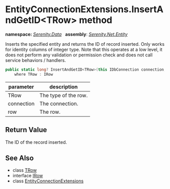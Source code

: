 # EntityConnectionExtensions.InsertAndGetID&lt;TRow&gt; method
**namespace:** *[Serenity.Data](../../README.md#serenity.data-namespace)*   **assembly**: *[Serenity.Net.Entity](../../README.md)*

Inserts the specified entity and returns the ID of record inserted. Only works for identity columns of integer type. Note that this operates at a low level, it does not perform any validation or permission check and does not call service behaviors / handlers.

```csharp
public static long? InsertAndGetID<TRow>(this IDbConnection connection, TRow row)
    where TRow : IRow
```

| parameter | description |
| --- | --- |
| TRow | The type of the row. |
| connection | The connection. |
| row | The row. |

## Return Value

The ID of the record inserted.

## See Also

* class [TRow](../Serenity.Net.Entity/../EntityConnectionExtensions.TRow.md)
* interface [IRow](../IRow.md)
* class [EntityConnectionExtensions](../EntityConnectionExtensions.md)